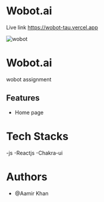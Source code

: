 # Wobot.ai
Live link https://wobot-tau.vercel.app
<div width="100%">

![wobot](https://user-images.githubusercontent.com/101388992/218246097-e9d93143-4d72-48f8-883b-d9407c361f1e.png)

</div>

# Wobot.ai

 wobot assignment 

## Features
- Home page

# Tech Stacks
-js
-Reactjs
-Chakra-ui


# Authors
- @Aamir Khan

